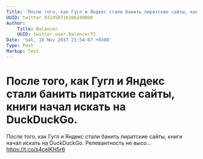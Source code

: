 ```yaml
---
Title: 'После того, как Гугл и Яндекс стали банить пиратские сайты, книги начал искать на DuckDuckGo.'
UUID: twitter.931958716106240000
Author:
    Title: Balancer
    UUID: twitter.user.balancer73
Date: 'Sat, 18 Nov 2017 21:54:07 +0300'
Type: Post
Markup: Text
---
```


# После того, как Гугл и Яндекс стали банить пиратские сайты, книги начал искать на DuckDuckGo.

После того, как Гугл и Яндекс стали банить пиратские сайты,
книги начал искать на DuckDuckGo. Релевантность не высо…
https://t.co/s4celKH5r6